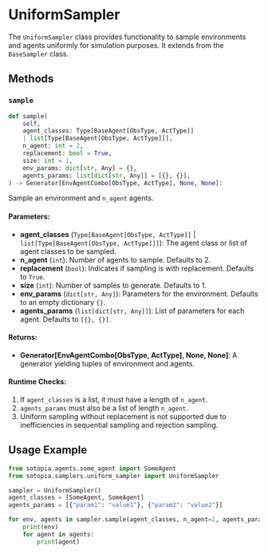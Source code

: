 # UniformSampler

The `UniformSampler` class provides functionality to sample environments and agents uniformly for simulation purposes. It extends from the `BaseSampler` class.

## Methods

### `sample`

```python
def sample(
    self,
    agent_classes: Type[BaseAgent[ObsType, ActType]]
    | list[Type[BaseAgent[ObsType, ActType]]],
    n_agent: int = 2,
    replacement: bool = True,
    size: int = 1,
    env_params: dict[str, Any] = {},
    agents_params: list[dict[str, Any]] = [{}, {}],
) -> Generator[EnvAgentCombo[ObsType, ActType], None, None]:
```

Sample an environment and `n_agent` agents.

#### Parameters:

- **agent_classes** (`Type[BaseAgent[ObsType, ActType]]` | `list[Type[BaseAgent[ObsType, ActType]]]`): The agent class or list of agent classes to be sampled.
- **n_agent** (`int`): Number of agents to sample. Defaults to 2.
- **replacement** (`bool`): Indicates if sampling is with replacement. Defaults to `True`.
- **size** (`int`): Number of samples to generate. Defaults to 1.
- **env_params** (`dict[str, Any]`): Parameters for the environment. Defaults to an empty dictionary `{}`.
- **agents_params** (`list[dict[str, Any]]`): List of parameters for each agent. Defaults to `[{}, {}]`.

#### Returns:

- **Generator[EnvAgentCombo[ObsType, ActType], None, None]**: A generator yielding tuples of environment and agents.

#### Runtime Checks:

1. If `agent_classes` is a list, it must have a length of `n_agent`.
2. `agents_params` must also be a list of length `n_agent`.
3. Uniform sampling without replacement is not supported due to inefficiencies in sequential sampling and rejection sampling.

## Usage Example

```python
from sotopia.agents.some_agent import SomeAgent
from sotopia.samplers.uniform_sampler import UniformSampler

sampler = UniformSampler()
agent_classes = [SomeAgent, SomeAgent]
agents_params = [{"param1": "value1"}, {"param2": "value2"}]

for env, agents in sampler.sample(agent_classes, n_agent=2, agents_params=agents_params):
    print(env)
    for agent in agents:
        print(agent)
```
